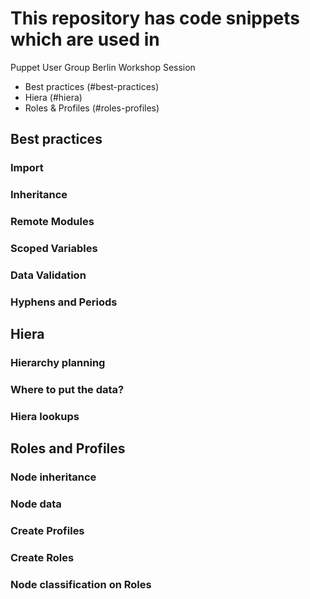 # This repository has code snippets which are used in

Puppet User Group Berlin Workshop Session

- Best practices (#best-practices)
- Hiera (#hiera)
- Roles & Profiles (#roles-profiles)

## Best practices <a id="best-practices"></a>

### Import

### Inheritance

### Remote Modules

### Scoped Variables

### Data Validation

### Hyphens and Periods


## Hiera <a id="hiera"></a>

### Hierarchy planning

### Where to put the data?

### Hiera lookups


## Roles and Profiles <a id="roles-profiles"></a>

### Node inheritance

### Node data

### Create Profiles

### Create Roles

### Node classification on Roles

